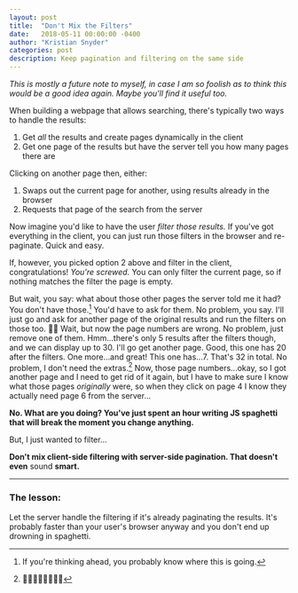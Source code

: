 ```yaml
---
layout: post
title:  "Don't Mix the Filters"
date:   2018-05-11 00:00:00 -0400
author: "Kristian Snyder"
categories: post
description: Keep pagination and filtering on the same side
---
```


*This is mostly a future note to myself, in case I am so foolish as to think this would be a good idea again. Maybe you'll find it useful too.*

When building a webpage that allows searching, there's typically two ways to handle the results:

1. Get *all* the results and create pages dynamically in the client
2. Get one page of the results but have the server tell you how many pages there are

Clicking on another page then, either:

1. Swaps out the current page for another, using results already in the browser
2. Requests that page of the search from the server

Now imagine you'd like to have the user *filter those results.* If you've got everything in the client, you can just run those filters in the browser and re-paginate. Quick and easy.

If, however, you picked option 2 above and filter in the client, congratulations! *You're screwed.* You can only filter the current page, so if nothing matches the filter the page is empty.

But wait, you say: what about those other pages the server told me it had? You don't have those.[^1] You'd have to ask for them. No problem, you say. I'll just go and ask for another page of the original results and run the filters on those too. 🤦‍♀️ Wait, but now the page numbers are wrong. No problem, just remove one of them. Hmm...there's only 5 results after the filters though, and we can display up to 30. I'll go get another page. Good, this one has 20 after the filters. One more...and great! This one has...7. That's 32 in total. No problem, I don't need the extras.[^2] Now, those page numbers...okay, so I got another page and I need to get rid of it again, but I have to make sure I know what those pages *originally* were, so when they click on page 4 I know they actually need page 6 from the server...

**No. What are you doing? You've just spent an hour writing JS spaghetti that will break the moment you change anything.**

But, I just wanted to filter...

**Don't mix client-side filtering with server-side pagination. That doesn't even** sound **smart.**

---

### The lesson:

Let the server handle the filtering if it's already paginating the results. It's probably faster than your user's browser anyway and you don't end up drowning in spaghetti.

[^1]: If you're thinking ahead, you probably know where this is going.
[^2]: 🤦‍♀️🤦‍♀️🤦‍♀️🤦‍♀️